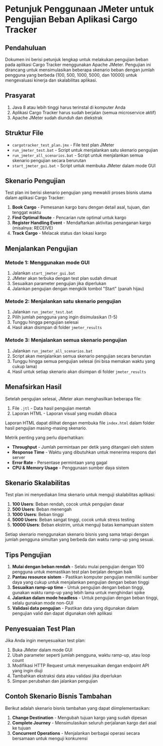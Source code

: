 # Petunjuk Penggunaan JMeter untuk Pengujian Beban Aplikasi Cargo Tracker

## Pendahuluan

Dokumen ini berisi petunjuk lengkap untuk melakukan pengujian beban pada aplikasi Cargo Tracker menggunakan Apache JMeter. Pengujian ini dirancang untuk mensimulasikan beberapa skenario beban dengan jumlah pengguna yang berbeda (100, 500, 1000, 5000, dan 10000) untuk mengevaluasi kinerja dan skalabilitas aplikasi.

## Prasyarat

1. Java 8 atau lebih tinggi harus terinstal di komputer Anda
2. Aplikasi Cargo Tracker harus sudah berjalan (semua microservice aktif)
3. Apache JMeter sudah diunduh dan diekstrak

## Struktur File

- `cargotracker_test_plan.jmx` - File test plan JMeter
- `run_jmeter_test.bat` - Script untuk menjalankan satu skenario pengujian
- `run_jmeter_all_scenarios.bat` - Script untuk menjalankan semua skenario pengujian secara berurutan
- `start_jmeter_gui.bat` - Script untuk membuka JMeter dalam mode GUI

## Skenario Pengujian

Test plan ini berisi skenario pengujian yang mewakili proses bisnis utama dalam aplikasi Cargo Tracker:

1. **Book Cargo** - Pemesanan kargo baru dengan detail asal, tujuan, dan tenggat waktu
2. **Find Optimal Route** - Pencarian rute optimal untuk kargo
3. **Register Handling Event** - Mendaftarkan aktivitas penanganan kargo (misalnya: RECEIVE)
4. **Track Cargo** - Melacak status dan lokasi kargo

## Menjalankan Pengujian

### Metode 1: Menggunakan mode GUI

1. Jalankan `start_jmeter_gui.bat`
2. JMeter akan terbuka dengan test plan sudah dimuat
3. Sesuaikan parameter pengujian jika diperlukan
4. Jalankan pengujian dengan mengklik tombol "Start" (panah hijau)

### Metode 2: Menjalankan satu skenario pengujian

1. Jalankan `run_jmeter_test.bat`
2. Pilih jumlah pengguna yang ingin disimulasikan (1-5)
3. Tunggu hingga pengujian selesai
4. Hasil akan disimpan di folder `jmeter_results`

### Metode 3: Menjalankan semua skenario pengujian

1. Jalankan `run_jmeter_all_scenarios.bat`
2. Script akan menjalankan semua skenario pengujian secara berurutan
3. Tunggu hingga semua pengujian selesai (ini bisa memakan waktu yang cukup lama)
4. Hasil untuk setiap skenario akan disimpan di folder `jmeter_results`

## Menafsirkan Hasil

Setelah pengujian selesai, JMeter akan menghasilkan beberapa file:

1. File `.jtl` - Data hasil pengujian mentah
2. Laporan HTML - Laporan visual yang mudah dibaca

Laporan HTML dapat dilihat dengan membuka file `index.html` dalam folder hasil pengujian masing-masing skenario.

Metrik penting yang perlu diperhatikan:

- **Throughput** - Jumlah permintaan per detik yang ditangani oleh sistem
- **Response Time** - Waktu yang dibutuhkan untuk menerima respons dari server
- **Error Rate** - Persentase permintaan yang gagal
- **CPU & Memory Usage** - Penggunaan sumber daya sistem

## Skenario Skalabilitas

Test plan ini menyediakan lima skenario untuk menguji skalabilitas aplikasi:

1. **100 Users**: Beban rendah, cocok untuk pengujian dasar
2. **500 Users**: Beban menengah
3. **1000 Users**: Beban tinggi
4. **5000 Users**: Beban sangat tinggi, cocok untuk stress testing
5. **10000 Users**: Beban ekstrim, untuk menguji batas kemampuan sistem

Setiap skenario menggunakan skenario bisnis yang sama tetapi dengan jumlah pengguna simultan yang berbeda dan waktu ramp-up yang sesuai.

## Tips Pengujian

1. **Mulai dengan beban rendah** - Selalu mulai pengujian dengan 100 pengguna untuk memastikan test plan berjalan dengan baik
2. **Pantau resource sistem** - Pastikan komputer pengujian memiliki sumber daya yang cukup untuk menjalankan pengujian dengan beban tinggi
3. **Sesuaikan ramp-up time** - Untuk pengujian dengan beban tinggi, gunakan waktu ramp-up yang lebih lama untuk menghindari spike
4. **Jalankan dalam mode headless** - Untuk pengujian dengan beban tinggi, selalu gunakan mode non-GUI
5. **Validasi data pengujian** - Pastikan data yang digunakan dalam pengujian valid dan dapat digunakan oleh aplikasi

## Penyesuaian Test Plan

Jika Anda ingin menyesuaikan test plan:

1. Buka JMeter dalam mode GUI
2. Ubah parameter seperti jumlah pengguna, waktu ramp-up, atau loop count
3. Modifikasi HTTP Request untuk menyesuaikan dengan endpoint API yang ingin diuji
4. Tambahkan ekstraksi data atau validasi jika diperlukan
5. Simpan perubahan dan jalankan pengujian

## Contoh Skenario Bisnis Tambahan

Berikut adalah skenario bisnis tambahan yang dapat diimplementasikan:

1. **Change Destination** - Mengubah tujuan kargo yang sudah dipesan
2. **Complete Journey** - Mensimulasikan seluruh perjalanan kargo dari asal ke tujuan
3. **Concurrent Operations** - Menjalankan berbagai operasi secara bersamaan untuk menguji konkurensi
